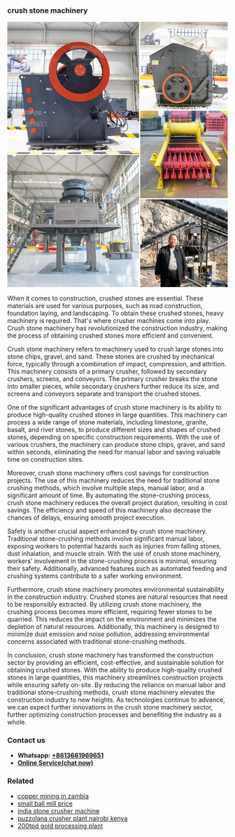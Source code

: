 <h3>crush stone machinery</h3><img src='1704951629.jpg' alt=''><p>When it comes to construction, crushed stones are essential. These materials are used for various purposes, such as road construction, foundation laying, and landscaping. To obtain these crushed stones, heavy machinery is required. That's where crusher machines come into play. Crush stone machinery has revolutionized the construction industry, making the process of obtaining crushed stones more efficient and convenient.</p><p>Crush stone machinery refers to machinery used to crush large stones into stone chips, gravel, and sand. These stones are crushed by mechanical force, typically through a combination of impact, compression, and attrition. This machinery consists of a primary crusher, followed by secondary crushers, screens, and conveyors. The primary crusher breaks the stone into smaller pieces, while secondary crushers further reduce its size, and screens and conveyors separate and transport the crushed stones.</p><p>One of the significant advantages of crush stone machinery is its ability to produce high-quality crushed stones in large quantities. This machinery can process a wide range of stone materials, including limestone, granite, basalt, and river stones, to produce different sizes and shapes of crushed stones, depending on specific construction requirements. With the use of various crushers, the machinery can produce stone chips, gravel, and sand within seconds, eliminating the need for manual labor and saving valuable time on construction sites.</p><p>Moreover, crush stone machinery offers cost savings for construction projects. The use of this machinery reduces the need for traditional stone crushing methods, which involve multiple steps, manual labor, and a significant amount of time. By automating the stone-crushing process, crush stone machinery reduces the overall project duration, resulting in cost savings. The efficiency and speed of this machinery also decrease the chances of delays, ensuring smooth project execution.</p><p>Safety is another crucial aspect enhanced by crush stone machinery. Traditional stone-crushing methods involve significant manual labor, exposing workers to potential hazards such as injuries from falling stones, dust inhalation, and muscle strain. With the use of crush stone machinery, workers' involvement in the stone-crushing process is minimal, ensuring their safety. Additionally, advanced features such as automated feeding and crushing systems contribute to a safer working environment.</p><p>Furthermore, crush stone machinery promotes environmental sustainability in the construction industry. Crushed stones are natural resources that need to be responsibly extracted. By utilizing crush stone machinery, the crushing process becomes more efficient, requiring fewer stones to be quarried. This reduces the impact on the environment and minimizes the depletion of natural resources. Additionally, this machinery is designed to minimize dust emission and noise pollution, addressing environmental concerns associated with traditional stone-crushing methods.</p><p>In conclusion, crush stone machinery has transformed the construction sector by providing an efficient, cost-effective, and sustainable solution for obtaining crushed stones. With the ability to produce high-quality crushed stones in large quantities, this machinery streamlines construction projects while ensuring safety on-site. By reducing the reliance on manual labor and traditional stone-crushing methods, crush stone machinery elevates the construction industry to new heights. As technologies continue to advance, we can expect further innovations in the crush stone machinery sector, further optimizing construction processes and benefiting the industry as a whole.</p><h3>Contact us</h3><ul><li><strong>Whatsapp:&nbsp;<a href="https://wa.me/8613661969651">+8613661969651</a></strong></li><li><a href="https://swt.shibang-china.com/?git&amp;zhl&amp;crush stone machinery"><strong>Online Service(chat now)</strong></a></li></ul><h3>Related</h3><ul><li><a href='copper mining in zambia.md'>copper mining in zambia</a></li><li><a href='small ball mill price.md'>small ball mill price</a></li><li><a href='india stone crusher machine.md'>india stone crusher machine</a></li><li><a href='puzzolana crusher plant nairobi kenya.md'>puzzolana crusher plant nairobi kenya</a></li><li><a href='200tpd gold processing plant.md'>200tpd gold processing plant</a></li></ul>